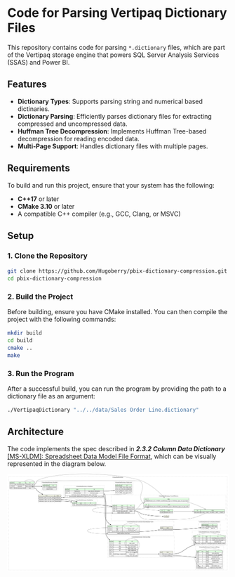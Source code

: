 # Code for Parsing Vertipaq Dictionary Files

This repository contains code for parsing `*.dictionary` files, which are part of the Vertipaq storage engine that powers SQL Server Analysis Services (SSAS) and Power BI.

## Features

- **Dictionary Types**: Supports parsing string and numerical based dictinaries. 
- **Dictionary Parsing**: Efficiently parses dictionary files for extracting compressed and uncompressed data.
- **Huffman Tree Decompression**: Implements Huffman Tree-based decompression for reading encoded data.
- **Multi-Page Support**: Handles dictionary files with multiple pages.

## Requirements

To build and run this project, ensure that your system has the following:

- **C++17** or later
- **CMake 3.10** or later
- A compatible C++ compiler (e.g., GCC, Clang, or MSVC)

## Setup

### 1. Clone the Repository

```bash
git clone https://github.com/Hugoberry/pbix-dictionary-compression.git
cd pbix-dictionary-compression
```

### 2. Build the Project
Before building, ensure you have CMake installed. You can then compile the project with the following commands:

```bash
mkdir build
cd build
cmake ..
make
```

### 3. Run the Program
After a successful build, you can run the program by providing the path to a dictionary file as an argument:
```bash
./VertipaqDictionary "../../data/Sales Order Line.dictionary"
```

## Architecture

The code implements the spec described in __*2.3.2 Column Data Dictionary*__ [[MS-XLDM]: Spreadsheet Data Model File Format](https://learn.microsoft.com/en-us/openspecs/office_file_formats/ms-xldm/8c62e8ce-f605-488d-81e9-4ecdb7686a52), which can be visually represented in the diagram below.

![Dictionary data structure](img/graphviz.svg)